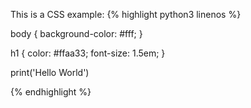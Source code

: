 This is a CSS example: {% highlight python3 linenos %}

body { background-color: #fff; }

h1 { color: #ffaa33; font-size: 1.5em; }

print('Hello World')

{% endhighlight %}
